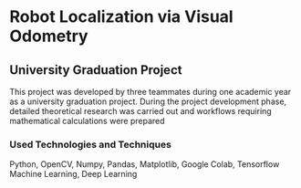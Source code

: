 # Robot Localization via Visual Odometry
## University Graduation Project

This project was developed by three teammates during one academic year as a university graduation
project. During the project development phase, detailed theoretical research was carried out and workflows
requiring mathematical calculations were prepared

### Used Technologies and Techniques 

Python, OpenCV, Numpy, Pandas, Matplotlib, Google Colab, Tensorflow
Machine Learning, Deep Learning
